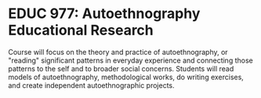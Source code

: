 # EDUC 977: Autoethnography Educational Research

Course will focus on the theory and practice of autoethnography, or "reading" significant patterns in everyday experience and connecting those patterns to the self and to broader social concerns. Students will read models of autoethnography, methodological works, do writing exercises, and create independent autoethnographic projects.